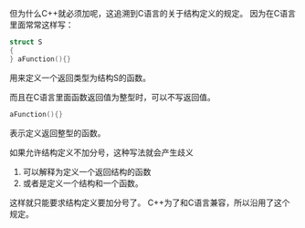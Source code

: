 但为什么C++就必须加呢，这追溯到C语言的关于结构定义的规定。
因为在C语言里面常常这样写：
```c
struct S
{
} aFunction(){}
```
用来定义一个返回类型为结构S的函数。

而且在C语言里面函数返回值为整型时，可以不写返回值。
```c
aFunction(){}
```
表示定义返回整型的函数。

如果允许结构定义不加分号，这种写法就会产生歧义
1. 可以解释为定义一个返回结构的函数
2. 或者是定义一个结构和一个函数。

这样就只能要求结构定义要加分号了。
C++为了和C语言兼容，所以沿用了这个规定。
